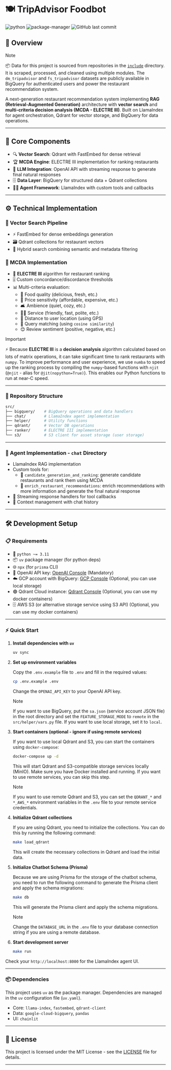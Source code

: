 # 🍽️ TripAdvisor Foodbot

![python](https://img.shields.io/badge/python-3.11-blue?style=for-the-badge) ![package-manager](https://img.shields.io/badge/package_manager-uv-green?style=for-the-badge) ![GitHub last commit](https://img.shields.io/github/last-commit/insight-engineers/tripadvisor-foodbot?style=for-the-badge)

## 📝 Overview

> [!NOTE]
> 📦 Data for this project is sourced from repositories in the [`include`](include/) directory. It is scraped, processed, and cleaned using multiple modules. The `dm_tripadvisor` and `fs_tripadvisor` datasets are publicly available in BigQuery for authenticated users and power the restaurant recommendation system.

A next-generation restaurant recommendation system implementing **RAG (Retrieval-Augmented Generation)** architecture with **vector search** and **multi-criteria decision analysis (MCDA - ELECTRE III)**. Built on LlamaIndex for agent orchestration, Qdrant for vector storage, and BigQuery for data operations.

---

## 🚀 Core Components

- 🔍 **Vector Search**: Qdrant with FastEmbed for dense retrieval
- 🏆 **MCDA Engine**: ELECTRE III implementation for ranking restaurants
- 🤖 **LLM Integration**: OpenAI API with streaming response to generate final natural responses
- 🗄️ **Data Layer**: BigQuery for structured data + Qdrant collections
- 🧑‍💻 **Agent Framework**: LlamaIndex with custom tools and callbacks

---

## ⚙️ Technical Implementation

### 🧬 Vector Search Pipeline

- ⚡ FastEmbed for dense embeddings generation
- 🗃️ Qdrant collections for restaurant vectors
- 🔗 Hybrid search combining semantic and metadata filtering

### 🏅 MCDA Implementation

- 🧮 **ELECTRE III** algorithm for restaurant ranking
- 🎚️ Custom concordance/discordance thresholds
- 📊 Multi-criteria evaluation:
  - 🍲 Food quality (delicious, fresh, etc.)
  - 💸 Price sensitivity (affordable, expensive, etc.)
  - 🛋️ Ambience (quiet, cozy, etc.)
  - 🧑‍🍳 Service (friendly, fast, polite, etc.)
  - 📍 Distance to user location (using GPS)
  - 🔎 Query matching (using `cosine similarity`)
  - 😊 Review sentiment (positive, negative, etc.)

> [!IMPORTANT]
> ⚡ Because **ELECTRE III** is a **decision analysis** algorithm calculated based on lots of matrix operations, it can take significant time to rank restaurants with `numpy`. To improve performance and user experience, we use `numba` to speed up the ranking process by compiling the `numpy`-based functions with `njit` (`@njit` - alias for `@jit(nopython=True)`). This enables our Python functions to run at near-C speed.

---

### 📁 Repository Structure

```bash
src/
├── bigquery/    # BigQuery operations and data handlers
├── chat/        # LlamaIndex agent implementation
├── helper/      # Utility functions
├── qdrant/      # Vector DB operations
├── ranker/      # ELECTRE III implementation
└── s3/          # S3 client for asset storage (user storage)
```

---

### 🤖 Agent Implementation - `chat` Directory

- LlamaIndex RAG implementation
- Custom tools for:
  - 🥇 `candidate_generation_and_ranking`: generate candidate restaurants and rank them using MCDA
  - 📝 `enrich_restaurant_recommendations`: enrich recommendations with more information and generate the final natural response
- 🔄 Streaming response handlers for tool callbacks
- 🧠 Context management with chat history

---

## 🛠️ Development Setup

### 📋 Requirements

- 🐍 `python ~= 3.11`
- 📦 `uv` package manager (for python deps)
- 🌐 `npx` (for `prisma` CLI)
- 🔑 OpenAI API key: [OpenAI Console](https://platform.openai.com/) (Mandatory)
- ☁️ GCP account with BigQuery: [GCP Console](https://console.cloud.google.com/) (Optional, you can use local storage)
- 🟣 Qdrant Cloud instance: [Qdrant Console](https://cloud.qdrant.io/) (Optional, you can use my docker containers)
- 🗄️ AWS S3 (or alternative storage service using S3 API) (Optional, you can use my docker containers)

---

### ⚡ Quick Start

1. **Install dependencies with `uv`**

    ```bash
    uv sync
    ```

2. **Set up environment variables**

    Copy the `.env.example` file to `.env` and fill in the required values:

    ```bash
    cp .env.example .env
    ```

    Change the `OPENAI_API_KEY` to your OpenAI API key.

    > [!NOTE]
    > If you want to use BigQuery, put the `sa.json` (service account JSON file) in the root directory and set the `FEATURE_STORAGE_MODE` to `remote` in the `src/helper/vars.py` file. If you want to use local storage, set it to `local`.

3. **Start containers (optional - ignore if using remote services)**

    If you want to use local Qdrant and S3, you can start the containers using `docker-compose`:

    ```bash
    docker-compose up -d
    ```

    This will start Qdrant and S3-compatible storage services locally (MinIO).
    Make sure you have Docker installed and running.
    If you want to use remote services, you can skip this step.

    > [!NOTE]
    > If you want to use remote Qdrant and S3, you can set the `QDRANT_*` and `*_AWS_*` environment variables in the `.env` file to your remote service credentials.

4. **Initialize Qdrant collections**

    If you are using Qdrant, you need to initialize the collections. You can do this by running the following command:

    ```bash
    make load_qdrant
    ```

    This will create the necessary collections in Qdrant and load the initial data.

5. **Initialize Chatbot Schema (Prisma)**

    Because we are using Prisma for the storage of the chatbot schema, you need to run the following command to generate the Prisma client and apply the schema migrations:

    ```bash
    make db
    ```

    This will generate the Prisma client and apply the schema migrations.

    > [!NOTE]
    > Change the `DATABASE_URL` in the `.env` file to your database connection string if you are using a remote database.

6. **Start development server**

    ```bash
    make run
    ```

Check your `http://localhost:8000` for the LlamaIndex agent UI.

---

### 📦 Dependencies

This project uses `uv` as the package manager. Dependencies are managed in the `uv` configuration file (`uv.yaml`).

- Core: `llama-index`, `fastembed`, `qdrant-client`
- Data: `google-cloud-bigquery`, `pandas`
- UI: `chainlit`

---

## 📄 License

This project is licensed under the MIT License - see the [LICENSE](LICENSE) file for details.

---
